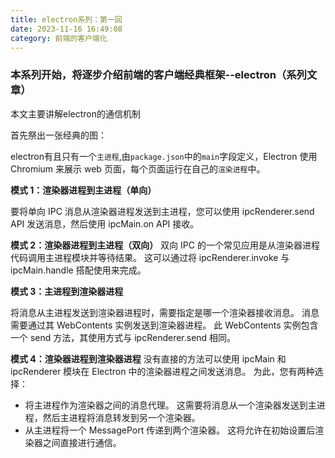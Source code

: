 ```yaml
---
title: electron系列：第一回
date: 2023-11-16 16:49:08
category: 前端的客户端化
---
```


### 本系列开始，将逐步介绍前端的客户端经典框架--electron（系列文章）
本文主要讲解electron的通信机制

首先祭出一张经典的图：
<img src="/img/webkit_history.jfif" alt="">

electron有且只有一个`主进程`,由`package.json`中的`main`字段定义，Electron 使用 Chromium 来展示 web 页面，每个页面运行在自己的`渲染进程`中。

**模式 1：渲染器进程到主进程（单向）**

要将单向 IPC 消息从渲染器进程发送到主进程，您可以使用 ipcRenderer.send API 发送消息，然后使用 ipcMain.on API 接收。

**模式 2：渲染器进程到主进程（双向）**
双向 IPC 的一个常见应用是从渲染器进程代码调用主进程模块并等待结果。 这可以通过将 ipcRenderer.invoke 与 ipcMain.handle 搭配使用来完成。

**模式 3：主进程到渲染器进程**

将消息从主进程发送到渲染器进程时，需要指定是哪一个渲染器接收消息。 消息需要通过其 WebContents 实例发送到渲染器进程。 此 WebContents 实例包含一个 send 方法，其使用方式与 ipcRenderer.send 相同。

**模式 4：渲染器进程到渲染器进程**
没有直接的方法可以使用 ipcMain 和 ipcRenderer 模块在 Electron 中的渲染器进程之间发送消息。 为此，您有两种选择：
- 将主进程作为渲染器之间的消息代理。 这需要将消息从一个渲染器发送到主进程，然后主进程将消息转发到另一个渲染器。
- 从主进程将一个 MessagePort 传递到两个渲染器。 这将允许在初始设置后渲染器之间直接进行通信。